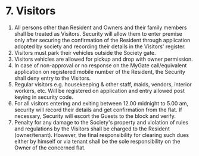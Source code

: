 # 7. Visitors

<ol class="main-list">
<li class="custom-number" data-num="7.1">All persons other than Resident and Owners and their family members shall be treated as Visitors. Security will allow them to enter premise only after securing the confirmation of the Resident through application adopted by society and recording their details in the Visitors' register.</li>

<li class="custom-number" data-num="7.2">Visitors must park their vehicles outside the Society gate.</li>

<li class="custom-number" data-num="7.3">Visitors vehicles are allowed for pickup and drop with owner permission.</li>

<li class="custom-number" data-num="7.4">In case of non-approval or no response on the MyGate call/equivalent application on registered mobile number of the Resident, the Security shall deny entry to the Visitors.</li>

<li class="custom-number" data-num="7.5">Regular visitors e.g. housekeeping & other staff, maids, vendors, interior workers, etc. Will be registered on application and entry allowed post keying in security code.</li>

<li class="custom-number" data-num="7.6">For all visitors entering and exiting between 12.00 midnight to 5.00 am, security will record their details and get confirmation from the flat. If necessary, Security will escort the Guests to the block and verify.</li>

<li class="custom-number" data-num="7.7">Penalty for any damage to the Society's property and violation of rules and regulations by the Visitors shall be charged to the Resident (owner/tenant). However, the final responsibility for clearing such dues either by himself or via tenant shall be the sole responsibility on the Owner of the concerned flat.</li>
</ol>